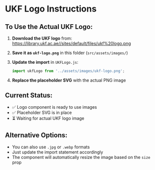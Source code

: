 # UKF Logo Instructions

## To Use the Actual UKF Logo:

1. **Download the UKF logo** from: https://library.ukf.ac.ae//sites/default/files/ukf%20logo.png

2. **Save it as `ukf-logo.png`** in this folder (`src/assets/images/`)

3. **Update the import** in `UKFLogo.js`:
   ```javascript
   import ukfLogo from '../assets/images/ukf-logo.png';
   ```

4. **Replace the placeholder SVG** with the actual PNG image

## Current Status:
- ✅ Logo component is ready to use images
- ✅ Placeholder SVG is in place
- ⏳ Waiting for actual UKF logo image

## Alternative Options:
- You can also use `.jpg` or `.webp` formats
- Just update the import statement accordingly
- The component will automatically resize the image based on the `size` prop


